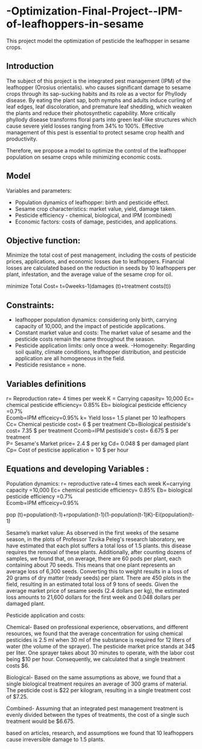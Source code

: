 # -Optimization-Final-Project--IPM-of-leafhoppers-in-sesame
This project model the optimization of pesticide the leafhopper in sesame crops. 

## Introduction
The subject of this project is the integrated pest management (IPM) of the leafhopper (Orosius orientalis). who causes significant damage to sesame crops through its sap-sucking habits and its role as a vector for Phyllody disease. By eating the plant sap, both nymphs and adults induce curling of leaf edges, leaf discoloration, and premature leaf shedding, which weaken the plants and reduce their photosynthetic capability. More critically phyllody disease transforms floral parts into green leaf-like structures which cause severe yield losses ranging from 34% to 100%. Effective management of this pest is essential to protect sesame crop health and productivity.

Therefore, we propose a model to optimize the control of the leafhopper population on sesame crops while minimizing economic costs.

## Model
Variables and parameters:
- Population dynamics of leafhopper: birth and pesticide effect.
- Sesame crop characteristics: market value, yield, damage taken.
- Pesticide efficiency - chemical, biological, and IPM (combined) 
- Economic factors: costs of damage, pesticides, and applications.
 
## Objective function:
Minimize the total cost of pest management, including the costs of pesticide prices, applications, and economic losses due to leafhoppers. Financial losses are calculated based on the reduction in seeds by 10 leafhoppers per plant, infestation,  and the average value of the sesame crop for oil.

minimize Total Cost= t=0weeks-1(damages (t)+treatment costs(t))


## Constraints: 
- leafhopper population dynamics: considering only birth, carrying capacity of 10,000, and the impact of pesticide applications. 
- Constant market value and costs: The market value of sesame and the pesticide costs remain the same throughout the season.
- Pesticide application limits: only once a week.
-Homogeneity: Regarding soil quality, climate conditions, leafhopper distribution, and pesticide application are all homogeneous in the field.
- Pesticide resistance = none. 

## Variables definitions
r= Reproduction rate= 4 times per week
K = Carrying capasity= 10,000
Ec= chemical pesticide efficiency= 0.85%
Eb= biological pesticide efficiency =0.7%  
Ecomb=IPM efficeicy=0.95% 
k= Yield loss= 1.5 planet per 10 leafhopers
Cc= Chemical pesticide cost= 6 $ per treatment 
Cb=Biological pestiside's cost= 7.35 $ per treatment 
Ccomb=IPM pestiside's cost= 6.675 $ per treatment  
P=  Sesame's Market price= 2.4 $ per kg
Cd= 0.048 $ per damaged plant
Cp= Cost of pesticise application = 10 $  per hour

## Equations and developing Variables :

Population dynamics:
r= reproductive rate=4 times each week 
K=carrying capacity =10,000
Ec= chemical pesticide efficiency= 0.85%
Eb= biological pesticide efficiency =0.7%  
Ecomb=IPM efficeicy=0.95% 

pop (t)=population(t-1)+rpopulation(t-1)(1-population(t-1)K)-Ei(population(t-1) 


Sesame’s market value:
As observed in the first weeks of the sesame season, in the plots of Professor Tzvika Peleg's research laboratory, we have estimated that each plot suffers a total loss of 1.5 plants. this disease requires the removal of these plants. Additionally, after counting dozens of samples, we found that, on average, there are 60 pods per plant, each containing about 70 seeds. This means that one plant represents an average loss of 6,300 seeds. Converting this to weight results in a loss of 20 grams of dry matter (ready seeds) per plant. There are 450 plots in the field, resulting in an estimated total loss of 9 tons of seeds. Given the average market price of sesame seeds (2.4 dollars per kg), the estimated loss amounts to 21,600 dollars for the first week and 0.048 dollars per damaged plant. 


Pesticide application and costs:

Chemical- Based on professional experience, observations, and different resources, we found that the average concentration for using chemical pesticides is 2.5 ml when 30 ml of the substance is required for 12 liters of water (the volume of the sprayer). The pesticide market price stands at 34$ per liter. One sprayer takes about 30 minutes to operate, with the labor cost being $10 per hour. Consequently, we calculated that a single treatment costs $6.

Biological- Based on the same assumptions as above, we found that a single biological treatment requires an average of 300 grams of material. The pesticide cost is $22 per kilogram, resulting in a single treatment cost of $7.25.

Combined- Assuming that an integrated pest management treatment is evenly divided between the types of treatments, the cost of a single such treatment would be $6.675.

based on articles, research, and assumptions we found that 10 leafhoppers cause irreversible damage to 1.5 plants.  
